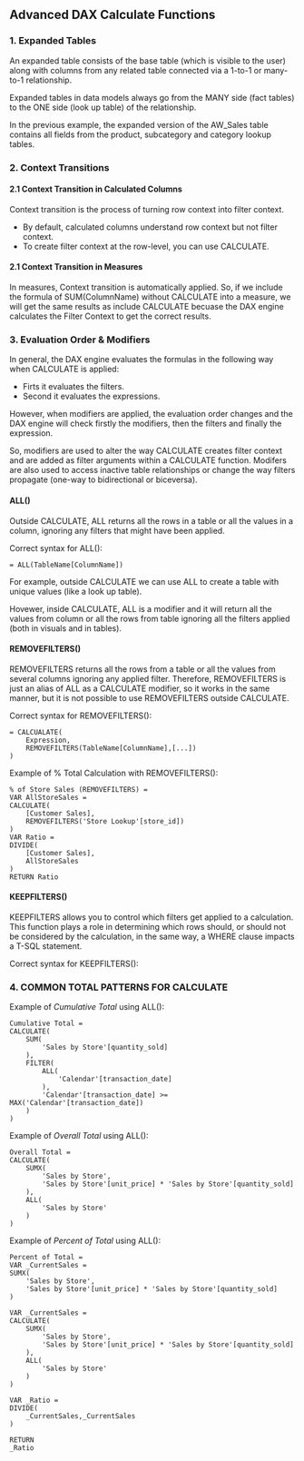 ## Advanced DAX Calculate Functions 

### 1. Expanded Tables

An expanded table consists of the base table (which is visible to the user) along with columns from any related table connected via a 1-to-1 or many-to-1 relationship.



Expanded tables in data models always go from the MANY side (fact tables) to the ONE side (look up table) of the relationship.



In the previous example, the expanded version of the AW_Sales table contains all fields from the product, subcategory and category lookup tables.

### 2. Context Transitions

#### 2.1 Context Transition in Calculated Columns
Context transition is the process of turning row context into filter context.
* By default, calculated columns understand row context but not filter context.
* To create filter context at the row-level, you can use CALCULATE.

#### 2.1 Context Transition in Measures
In measures, Context transition is automatically applied. So, if we include the formula of SUM(ColumnName) without CALCULATE into a measure, we will get the same results as include CALCULATE becuase the DAX engine calculates the Filter Context to get the correct results. 

### 3. Evaluation Order & Modifiers
In general, the DAX engine evaluates the formulas in the following way when CALCULATE is applied:
* Firts it evaluates the filters.
* Second it evaluates the expressions.

However, when modifiers are applied, the evaluation order changes and the DAX engine will check firstly the modifiers, then the filters and finally the expression.

So, modifiers are used to alter the way CALCULATE creates filter context and are added as filter arguments within a CALCULATE function. Modifers are also used to access inactive table relationships or change the way filters propagate (one-way to bidirectional or biceversa).

#### ALL()
Outside CALCULATE, ALL returns all the rows in a table or all the values in a column, ignoring any filters that might have been applied.

Correct syntax for ALL():

    = ALL(TableName[ColumnName])

For example, outside CALCULATE we can use ALL to create a table with unique values (like a look up table).

Hovewer, inside CALCULATE, ALL is a modifier and it will return all the values from column or all the rows from table ignoring all the filters applied (both in visuals and in tables).


#### REMOVEFILTERS()
REMOVEFILTERS returns all the rows from a table or all the values from several columns ignoring any applied filter.
Therefore, REMOVEFILTERS is just an alias of ALL as a CALCULATE modifier, so it works in the same manner, but it is not possible to use REMOVEFILTERS outside CALCULATE.

Correct syntax for REMOVEFILTERS():

    = CALCUALATE(
        Expression,
        REMOVEFILTERS(TableName[ColumnName],[...])
    )

Example of % Total Calculation with REMOVEFILTERS():

    % of Store Sales (REMOVEFILTERS) = 
    VAR AllStoreSales = 
    CALCULATE(
        [Customer Sales],
        REMOVEFILTERS('Store Lookup'[store_id])
    )
    VAR Ratio = 
    DIVIDE(
        [Customer Sales],
        AllStoreSales
    )
    RETURN Ratio

#### KEEPFILTERS()
KEEPFILTERS allows you to control which filters get applied to a calculation.
This function plays a role in determining which rows should, or should not be considered by the calculation, in the same way, a WHERE clause impacts a T-SQL statement.

Correct syntax for KEEPFILTERS():



### 4. COMMON TOTAL PATTERNS FOR CALCULATE

Example of *Cumulative Total* using ALL():

    Cumulative Total = 
    CALCULATE(
        SUM(
            'Sales by Store'[quantity_sold]
        ),
        FILTER(
            ALL(
                'Calendar'[transaction_date]
            ),
            'Calendar'[transaction_date] >= MAX('Calendar'[transaction_date])
        )
    )

Example of *Overall Total* using ALL():

    Overall Total = 
    CALCULATE(
        SUMX(
            'Sales by Store',
            'Sales by Store'[unit_price] * 'Sales by Store'[quantity_sold]
        ),
        ALL(
            'Sales by Store'
        )
    )

Example of *Percent of Total* using ALL():

    Percent of Total = 
    VAR _CurrentSales = 
    SUMX(
        'Sales by Store',
        'Sales by Store'[unit_price] * 'Sales by Store'[quantity_sold]
    )

    VAR _CurrentSales =
    CALCULATE(
        SUMX(
            'Sales by Store',
            'Sales by Store'[unit_price] * 'Sales by Store'[quantity_sold]
        ),
        ALL(
            'Sales by Store'
        )
    ) 

    VAR _Ratio = 
    DIVIDE(
        _CurrentSales,_CurrentSales
    )

    RETURN
    _Ratio